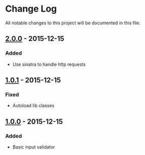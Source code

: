 # Change Log
All notable changes to this project will be documented in this file.

## [2.0.0] - 2015-12-15
### Added
- Use sinatra to handle http requests

## [1.0.1] - 2015-12-15
### Fixed
- Autoload lib classes

## [1.0.0] - 2015-12-15
### Added
- Basic input validator

[2.0.0]: https://github.com/ryaan-anthony/rotary-framework/compare/1.0.1...2.0.0
[1.0.1]: https://github.com/ryaan-anthony/rotary-framework/compare/1.0.0...1.0.1
[1.0.0]: https://github.com/ryaan-anthony/rotary-framework/releases/tag/1.0.0
